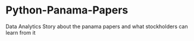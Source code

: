 # Python-Panama-Papers
Data Analytics Story about the panama papers and what stockholders can learn from it
